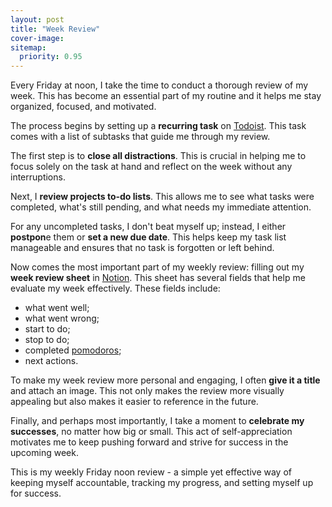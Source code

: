 ```yaml
---
layout: post
title: "Week Review"
cover-image: 
sitemap:
  priority: 0.95
---
```


Every Friday at noon, I take the time to conduct a thorough review of my week. This has become an essential part of my routine and it helps me stay organized, focused, and motivated.

The process begins by setting up a **recurring task** on [Todoist](https://www.todoist.com). This task comes with a list of subtasks that guide me through my review.

The first step is to **close all distractions**. This is crucial in helping me to focus solely on the task at hand and reflect on the week without any interruptions.

Next, I **review projects to-do lists**. This allows me to see what tasks were completed, what's still pending, and what needs my immediate attention.

For any uncompleted tasks, I don't beat myself up; instead, I either **postpon**e them or **set a new due date**. This helps keep my task list manageable and ensures that no task is forgotten or left behind.

Now comes the most important part of my weekly review: filling out my **week review sheet** in [Notion](https://notion.so). This sheet has several fields that help me evaluate my week effectively. These fields include:
- what went well;
- what went wrong;
- start to do; 
- stop to do;
- completed [pomodoros](/_posts/2024-01-11-100-pomodoro);
- next actions.

To make my week review more personal and engaging, I often **give it a title** and attach an image. This not only makes the review more visually appealing but also makes it easier to reference in the future.

Finally, and perhaps most importantly, I take a moment to **celebrate my successes**, no matter how big or small. This act of self-appreciation motivates me to keep pushing forward and strive for success in the upcoming week.

This is my weekly Friday noon review - a simple yet effective way of keeping myself accountable, tracking my progress, and setting myself up for success.